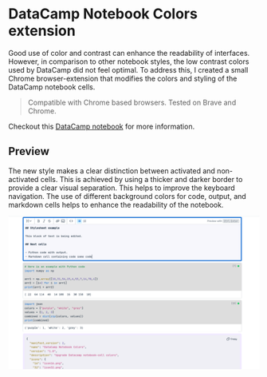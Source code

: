 # DataCamp Notebook Colors extension

Good use of color and contrast can enhance the readability of interfaces. However, in comparison to other notebook styles, the low contrast colors used by DataCamp did not feel optimal. To address this, I created a small Chrome browser-extension that modifies the colors and styling of the DataCamp notebook cells.

> Compatible with Chrome based browsers. Tested on Brave and Chrome.

Checkout this [DataCamp notebook](https://app.datacamp.com/workspace/w/5b0ad017-201c-490c-b40e-5169e02cad9e) for more information.

## Preview

The new style makes a clear distinction between activated and non-activated cells. This is achieved by using a thicker and darker border to provide a clear visual separation. This helps to improve the keyboard navigation. The use of different background colors for code, output, and markdown cells helps to enhance the readability of the notebook.

![Screenshot](/screenshot.png)
